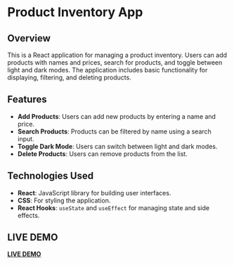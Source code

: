 # Product Inventory App

## Overview

This is a React application for managing a product inventory. Users can add products with names and prices, search for products, and toggle between light and dark modes. The application includes basic functionality for displaying, filtering, and deleting products.

## Features

- **Add Products**: Users can add new products by entering a name and price.
- **Search Products**: Products can be filtered by name using a search input.
- **Toggle Dark Mode**: Users can switch between light and dark modes.
- **Delete Products**: Users can remove products from the list.

## Technologies Used

- **React**: JavaScript library for building user interfaces.
- **CSS**: For styling the application.
- **React Hooks**: `useState` and `useEffect` for managing state and side effects.

## LIVE DEMO
[**LIVE DEMO**](https://react-inventory-manager.netlify.app/)